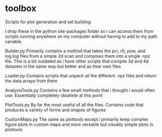 # toolbox
Scripts for plot generation and set building

I drop these in the python site-packages folder so i can access them from scripts running anywhere on my computer without having to add to my path variable.

Builder.py
  Primarily contains a method that takes the pci, rfi, pow, and log.log files from a simple 2d scan and compines them into a single .npz file. This is a bit outdated
  as i have other scripts that compile 3d and 4d datasets in the same way but better and as thier own files
  
Loader.py
  Contains scripts that unpack all the different .npz files and return the data arrays from them
  
AnalysisTools.py
  Contains a few small methods that i thought i would often use. Essentially completely obselete at this point
  
PlotTools.py
  By far the most useful of all the files. Contains code that produces a variety of forms and shapes of figures
  
CustomMaps.py
  The same as plottools except i primarily keep complex figure plots in custom maps and more versatile but visually simple plots in plottools
